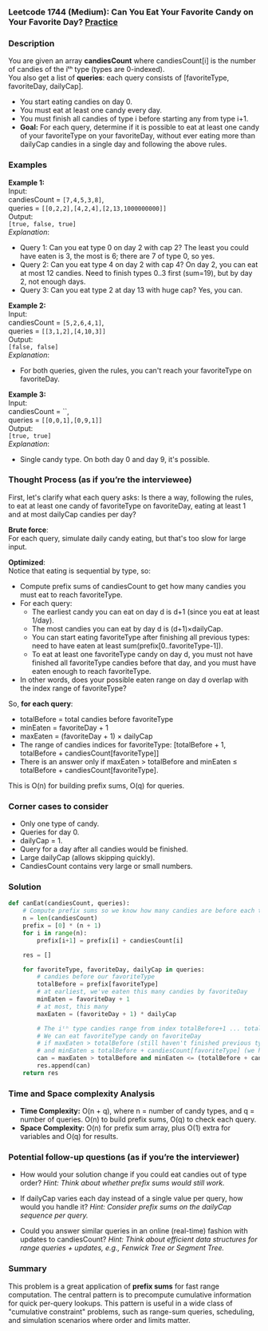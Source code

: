 ### Leetcode 1744 (Medium): Can You Eat Your Favorite Candy on Your Favorite Day? [Practice](https://leetcode.com/problems/can-you-eat-your-favorite-candy-on-your-favorite-day)

### Description  
You are given an array **candiesCount** where candiesCount[i] is the number of candies of the iᵗʰ type (types are 0-indexed).  
You also get a list of **queries**: each query consists of [favoriteType, favoriteDay, dailyCap].  
- You start eating candies on day 0.
- You must eat at least one candy every day.
- You must finish all candies of type i before starting any from type i+1.
- **Goal:** For each query, determine if it is possible to eat at least one candy of your favoriteType on your favoriteDay, without ever eating more than dailyCap candies in a single day and following the above rules.

### Examples  

**Example 1:**  
Input:  
candiesCount = `[7,4,5,3,8]`,  
queries = `[[0,2,2],[4,2,4],[2,13,1000000000]]`  
Output:  
`[true, false, true]`  
*Explanation*:  
- Query 1: Can you eat type 0 on day 2 with cap 2? The least you could have eaten is 3, the most is 6; there are 7 of type 0, so yes.
- Query 2: Can you eat type 4 on day 2 with cap 4? On day 2, you can eat at most 12 candies. Need to finish types 0..3 first (sum=19), but by day 2, not enough days.
- Query 3: Can you eat type 2 at day 13 with huge cap? Yes, you can.

**Example 2:**  
Input:  
candiesCount = `[5,2,6,4,1]`,  
queries = `[[3,1,2],[4,10,3]]`  
Output:  
`[false, false]`  
*Explanation*:  
- For both queries, given the rules, you can't reach your favoriteType on favoriteDay.

**Example 3:**  
Input:  
candiesCount = ``,  
queries = `[[0,0,1],[0,9,1]]`  
Output:  
`[true, true]`  
*Explanation*:  
- Single candy type. On both day 0 and day 9, it's possible.

### Thought Process (as if you’re the interviewee)  
First, let's clarify what each query asks: Is there a way, following the rules, to eat at least one candy of favoriteType on favoriteDay, eating at least 1 and at most dailyCap candies per day?

**Brute force**:  
For each query, simulate daily candy eating, but that's too slow for large input.

**Optimized**:  
Notice that eating is sequential by type, so:
- Compute prefix sums of candiesCount to get how many candies you must eat to reach favoriteType.
- For each query:
  - The earliest candy you can eat on day d is d+1 (since you eat at least 1/day).
  - The most candies you can eat by day d is (d+1)×dailyCap.
  - You can start eating favoriteType after finishing all previous types: need to have eaten at least sum(prefix[0..favoriteType-1]).
  - To eat at least one favoriteType candy on day d, you must not have finished all favoriteType candies before that day, and you must have eaten enough to reach favoriteType.
- In other words, does your possible eaten range on day d overlap with the index range of favoriteType?

So, **for each query**:
- totalBefore = total candies before favoriteType
- minEaten = favoriteDay + 1
- maxEaten = (favoriteDay + 1) × dailyCap
- The range of candies indices for favoriteType: [totalBefore + 1, totalBefore + candiesCount[favoriteType]]
- There is an answer only if maxEaten > totalBefore and minEaten ≤ totalBefore + candiesCount[favoriteType].

This is O(n) for building prefix sums, O(q) for queries.

### Corner cases to consider  
- Only one type of candy.
- Queries for day 0.
- dailyCap = 1.
- Query for a day after all candies would be finished.
- Large dailyCap (allows skipping quickly).
- CandiesCount contains very large or small numbers.


### Solution

```python
def canEat(candiesCount, queries):
    # Compute prefix sums so we know how many candies are before each type
    n = len(candiesCount)
    prefix = [0] * (n + 1)
    for i in range(n):
        prefix[i+1] = prefix[i] + candiesCount[i]

    res = []

    for favoriteType, favoriteDay, dailyCap in queries:
        # candies before our favoriteType
        totalBefore = prefix[favoriteType]
        # at earliest, we've eaten this many candies by favoriteDay
        minEaten = favoriteDay + 1
        # at most, this many
        maxEaten = (favoriteDay + 1) * dailyCap

        # The iᵗʰ type candies range from index totalBefore+1 ... totalBefore+candiesCount[i]
        # We can eat favoriteType candy on favoriteDay
        # if maxEaten > totalBefore (still haven't finished previous types)
        # and minEaten ≤ totalBefore + candiesCount[favoriteType] (we haven't run out)
        can = maxEaten > totalBefore and minEaten <= (totalBefore + candiesCount[favoriteType])
        res.append(can)
    return res
```

### Time and Space complexity Analysis  

- **Time Complexity:** O(n + q), where n = number of candy types, and q = number of queries. O(n) to build prefix sums, O(q) to check each query.
- **Space Complexity:** O(n) for prefix sum array, plus O(1) extra for variables and O(q) for results.

### Potential follow-up questions (as if you’re the interviewer)  

- How would your solution change if you could eat candies out of type order?
  *Hint: Think about whether prefix sums would still work.*

- If dailyCap varies each day instead of a single value per query, how would you handle it?
  *Hint: Consider prefix sums on the dailyCap sequence per query.*

- Could you answer similar queries in an online (real-time) fashion with updates to candiesCount?
  *Hint: Think about efficient data structures for range queries + updates, e.g., Fenwick Tree or Segment Tree.*

### Summary
This problem is a great application of **prefix sums** for fast range computation. The central pattern is to precompute cumulative information for quick per-query lookups. This pattern is useful in a wide class of "cumulative constraint" problems, such as range-sum queries, scheduling, and simulation scenarios where order and limits matter.